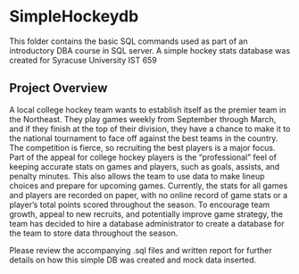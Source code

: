 # SimpleHockeydb
This folder contains the basic SQL commands used as part of an introductory DBA course in SQL server. A simple hockey stats database was created for Syracuse University IST 659

## Project Overview
A local college hockey team wants to establish itself as the premier team in the Northeast. They play games weekly from September through March, and if they finish at the top of their division, they have a chance to make it to the national tournament to face off against the best teams in the country. The competition is fierce, so recruiting the best players is a major focus. Part of the appeal for college hockey players is the “professional” feel of keeping accurate stats on games and players, such as goals, assists, and penalty minutes. This also allows the team to use data to make lineup choices and prepare for upcoming games. Currently, the stats for all games and players are recorded on paper, with no online record of game stats or a player’s total points scored throughout the season. To encourage team growth, appeal to new recruits, and potentially improve game strategy, the team has decided to hire a database administrator to create a database for the team to store data throughout the season.  

Please review the accompanying .sql files and written report for further details on how this simple DB was created and mock data inserted. 

